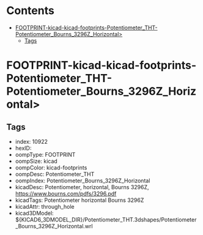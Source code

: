 



Contents
========

* [FOOTPRINT-kicad-kicad-footprints-Potentiometer_THT-Potentiometer_Bourns_3296Z_Horizontal>](#footprint-kicad-kicad-footprints-potentiometer_tht-potentiometer_bourns_3296z_horizontal)
	* [Tags](#tags)

# FOOTPRINT-kicad-kicad-footprints-Potentiometer_THT-Potentiometer_Bourns_3296Z_Horizontal>

## Tags

- index: 10922
- hexID: 
- oompType: FOOTPRINT
- oompSize: kicad
- oompColor: kicad-footprints
- oompDesc: Potentiometer_THT
- oompIndex: Potentiometer_Bourns_3296Z_Horizontal
- kicadDesc: Potentiometer, horizontal, Bourns 3296Z, https://www.bourns.com/pdfs/3296.pdf
- kicadTags: Potentiometer horizontal Bourns 3296Z
- kicadAttr: through_hole
- kicad3DModel: ${KICAD6_3DMODEL_DIR}/Potentiometer_THT.3dshapes/Potentiometer_Bourns_3296Z_Horizontal.wrl
